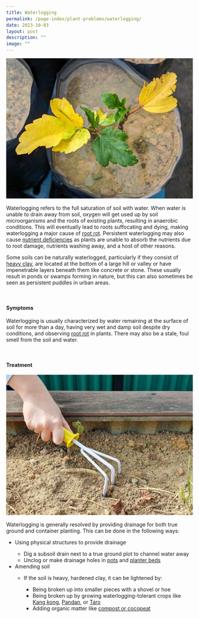 ```yaml
---
title: Waterlogging
permalink: /page-index/plant-problems/waterlogging/
date: 2023-10-03
layout: post
description: ""
image: ""
---
```

<section>
	<img title="A plant in a waterlogged pot. Photo by Jacqueline Chua." src="/images/Plant%20problems/transplantingshock_jacquelinechua.jpg">
	<p>Waterlogging refers to the full saturation of soil with water. When water is unable to drain away from soil, oxygen will get used up by soil microorganisms and the roots of existing plants, resulting in anaerobic conditions. This will eventually lead to roots suffocating and dying, making waterlogging a major cause of <a href="/page-index/plant-problems/root-rot/">root rot</a>. Persistent waterlogging may also cause <a href="/page-index/plant-problems/nutrient-deficiencies/">nutrient deficiencies</a> as plants are unable to absorb the nutrients due to root damage, nutrients washing away, and a host of other reasons.</p>
	<p>Some soils can be naturally waterlogged, particularly if they consist of <a href="/page-index/horticulture-techniques/soil/">heavy clay</a>, are located at the bottom of a large hill or valley or have impenetrable layers beneath them like concrete or stone. These usually result in ponds or swamps forming in nature, but this can also sometimes be seen as persistent puddles in urban areas.</p>
	<br>
</section>

<section>
	<h4>Symptoms</h4>
	<p>Waterlogging is usually characterized by water remaining at the surface of soil for more than a day, having very wet and damp soil despite dry conditions, and observing <a href="/page-index/plant-problems/root-rot/">root rot</a> in plants. There may also be a stale, foul smell from the soil and water.</p>
	<br>
</section>

<section>
	<h4>Treatment</h4>
	<img title="A gardener breaking soil with a gardening fork. Photo by Jacqueline Chua." src="/images/Horti%20techniques/Soil_Breaking_JacChua.jpg">
	<p>Waterlogging is generally resolved by providing drainage for both true ground and container planting. This can be done in the following ways:</p>
	<ul>
		<li>Using physical structures to provide drainage</li>
			<ul>
				<li>Dig a subsoil drain next to a true ground plot to channel water away</li>
				<li>Unclog or make drainage holes in <a href="/page-index/horticulture-techniques/planting-in-containers/">pots</a> and <a href="/page-index/hardscapes/planter-beds/">planter beds</a></li>
			</ul>
		<li>Amending soil</li>
			<ul>
				<li>If the soil is heavy, hardened clay, it can be lightened by:</li>
					<ul>
						<li>Being broken up into smaller pieces with a shovel or hoe</li>
						<li>Being broken up by growing waterlogging-tolerant crops like <a href="/page-index/edible-plants/kang-kong/">Kang kong</a>, <a href="/page-index/edible-plants/pandan/">Pandan</a>, or <a href="/page-index/edible-plants/taro/">Taro</a></li>
						<li>Adding organic matter like <a href="/page-index/horticulture-techniques/soil-amendments/">compost or cocopeat</a></li>
					</ul>
			</ul>
		</ul>
</section>